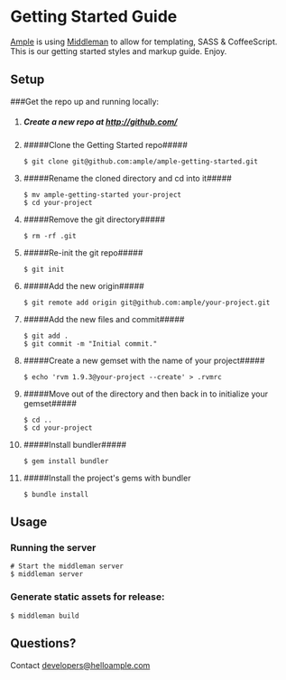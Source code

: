 # Getting Started Guide

[Ample](http://www.helloample.com/) is using [Middleman](http://middlemanapp.com/guides/getting-started) to allow for templating, SASS & CoffeeScript. This is our getting started styles and markup guide. Enjoy.

## Setup

###Get the repo up and running locally:

1. ##### Create a new repo at http://github.com/ #####
2. #####Clone the Getting Started repo#####

    ```
	$ git clone git@github.com:ample/ample-getting-started.git
	```
3. #####Rename the cloned directory and cd into it#####

	```
  	$ mv ample-getting-started your-project
  	$ cd your-project
  	```
4. #####Remove the git directory#####

	```
  	$ rm -rf .git
	```
5. #####Re-init the git repo#####

  	```
  	$ git init
 	```
6. #####Add the new origin#####

	```
  	$ git remote add origin git@github.com:ample/your-project.git
	```
7. #####Add the new files and commit#####

	```
	$ git add .
	$ git commit -m "Initial commit."
	```
8. #####Create a new gemset with the name of your project#####

	```
	$ echo 'rvm 1.9.3@your-project --create' > .rvmrc
	```
9. #####Move out of the directory and then back in to initialize your gemset#####

	```
	$ cd ..
	$ cd your-project
  	```
10. #####Install bundler#####

	```
	$ gem install bundler
 	```
11. #####Install the project's gems with bundler

	```
	$ bundle install
	```
	
## Usage

### Running the server

    # Start the middleman server
    $ middleman server
 
### Generate static assets for release:

    $ middleman build
	
## Questions?


Contact developers@helloample.com